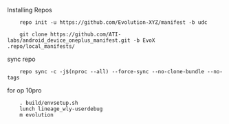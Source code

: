 Installing Repos

        repo init -u https://github.com/Evolution-XYZ/manifest -b udc

        git clone https://github.com/ATI-labs/android_device_oneplus_manifest.git -b EvoX .repo/local_manifests/
        
sync repo

        repo sync -c -j$(nproc --all) --force-sync --no-clone-bundle --no-tags

for op 10pro
        
        . build/envsetup.sh
        lunch lineage_wly-userdebug
        m evolution

